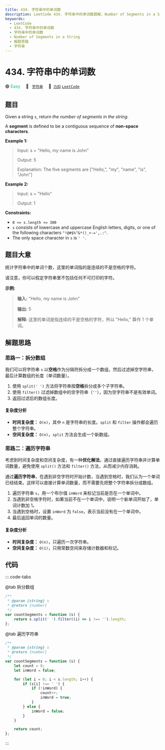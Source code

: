 ```yaml
---
title: 434. 字符串中的单词数
description: LeetCode 434. 字符串中的单词数题解，Number of Segments in a String，包含解题思路、复杂度分析以及完整的 JavaScript 代码实现。
keywords:
  - LeetCode
  - 434. 字符串中的单词数
  - 字符串中的单词数
  - Number of Segments in a String
  - 解题思路
  - 字符串
---
```


# 434. 字符串中的单词数

🟢 <font color=#15bd66>Easy</font>&emsp; 🔖&ensp; [`字符串`](/tag/string.md)&emsp; 🔗&ensp;[`力扣`](https://leetcode.cn/problems/number-of-segments-in-a-string) [`LeetCode`](https://leetcode.com/problems/number-of-segments-in-a-string)

## 题目

Given a string `s`, return _the number of segments in the string_.

A **segment** is defined to be a contiguous sequence of **non-space
characters**.

**Example 1:**

> Input: s = "Hello, my name is John"
>
> Output: 5
>
> Explanation: The five segments are ["Hello,", "my", "name", "is", "John"]

**Example 2:**

> Input: s = "Hello"
>
> Output: 1

**Constraints:**

- `0 <= s.length <= 300`
- `s` consists of lowercase and uppercase English letters, digits, or one of the following characters `"!@#$%^&*()_+-=',.:"`.
- The only space character in `s` is `' '`.

## 题目大意

统计字符串中的单词个数，这里的单词指的是连续的不是空格的字符。

请注意，你可以假定字符串里不包括任何不可打印的字符。

**示例:**

> **输入:** "Hello, my name is John"
>
> **输出:** 5
>
> **解释:** 这里的单词是指连续的不是空格的字符，所以 "Hello," 算作 1 个单词。

## 解题思路

### 思路一：拆分数组

我们可以将字符串 `s` 以**空格**作为分隔符拆分成一个数组，然后过滤掉空字符串，最后计算数组的长度（单词数量）。

1. 使用 `split(' ')` 方法将字符串按**空格**拆分成多个子字符串。
2. 使用 `filter()` 过滤掉数组中的空字符串（`''`），因为空字符串不是有效单词。
3. 返回过滤后的数组长度。

#### 复杂度分析

- **时间复杂度：** `O(n)`，其中 `n` 是字符串的长度。`split` 和 `filter` 操作都会遍历整个字符串。
- **空间复杂度：** `O(n)`，`split` 方法会生成一个新数组。

### 思路二：遍历字符串

考虑到时间复杂度和空间复杂度，有一种**优化解法**，通过直接遍历字符串并计算单词数量，避免使用 `split()` 方法和 `filter()` 方法，从而减少内存消耗。

通过**遍历字符串**，在遇到非空字符时开始计数，当遇到空格时，我们认为一个单词已经结束。这样可以直接计算单词数量，而不需要先把整个字符串拆分成数组。

1. 遍历字符串 `s`，用一个布尔值 `inWord` 来标记当前是否在一个单词中。
2. 当遇到非空格字符时，如果当前不在一个单词中，说明一个新单词开始了，单词计数加 1。
3. 当遇到空格时，设置 `inWord` 为 `false`，表示当前没有在一个单词中。
4. 最后返回单词的数量。

#### 复杂度分析

- **时间复杂度：** `O(n)`，只遍历一次字符串。
- **空间复杂度：** `O(1)`，只用常数空间来存储计数器和标记。

## 代码

::: code-tabs

@tab 拆分数组

```javascript
/**
 * @param {string} s
 * @return {number}
 */
var countSegments = function (s) {
	return s.split(' ').filter((i) => i !== '').length;
};
```

@tab 遍历字符串

```javascript
/**
 * @param {string} s
 * @return {number}
 */
var countSegments = function (s) {
	let count = 0;
	let inWord = false;

	for (let i = 0; i < s.length; i++) {
		if (s[i] !== ' ') {
			if (!inWord) {
				count++;
				inWord = true;
			}
		} else {
			inWord = false;
		}
	}

	return count;
};
```

:::

